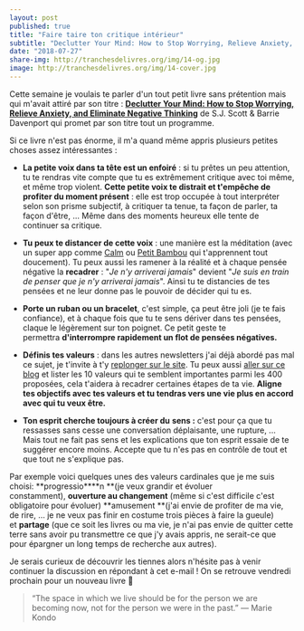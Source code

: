 ```yaml
---
layout: post
published: true
title: "Faire taire ton critique intérieur"
subtitle: "Declutter Your Mind: How to Stop Worrying, Relieve Anxiety, and Eliminate Negative Thinking"
date: "2018-07-27"
share-img: http://tranchesdelivres.org/img/14-og.jpg
image: http://tranchesdelivres.org/img/14-cover.jpg
---
```

Cette semaine je voulais te parler d'un tout petit livre sans prétention mais qui m'avait attiré par son titre : **[Declutter Your Mind: How to Stop Worrying, Relieve Anxiety, and Eliminate Negative Thinking](https://amzn.to/2A5u9JL)** de S.J. Scott & Barrie Davenport qui promet par son titre tout un programme.

Si ce livre n'est pas énorme, il m'a quand même appris plusieurs petites choses assez intéressantes :

- **La petite voix dans ta tête est un enfoiré** : si tu prêtes un peu attention, tu te rendras vite compte que tu es extrêmement critique avec toi même, et même trop violent. **Cette petite voix te distrait et t'empêche de profiter du moment présent** : elle est trop occupée à tout interpréter selon son prisme subjectif, à critiquer ta tenue, ta façon de parler, ta façon d'être, ... Même dans des moments heureux elle tente de continuer sa critique.  

- **Tu peux te distancer de cette voix** : une manière est la méditation (avec un super app comme [Calm](https://www.calm.com/) ou [Petit Bambou](https://www.petitbambou.com/) qui t'apprennent tout doucement). Tu peux aussi les ramener à la réalité et à chaque pensée négative la **recadrer** : "_Je n'y arriverai jamais_" devient "_Je suis en train de penser que je n'y arriverai jamais_". Ainsi tu te distancies de tes pensées et ne leur donne pas le pouvoir de décider qui tu es.  

- **Porte un ruban ou un bracelet**, c'est simple, ça peut être joli (je te fais confiance), et à chaque fois que tu te sens dériver dans tes pensées, claque le légèrement sur ton poignet. Ce petit geste te permettra **d'interrompre rapidement un flot de pensées négatives.**  

- **Définis tes valeurs** : dans les autres newsletters j'ai déjà abordé pas mal ce sujet, je t'invite à t'y [replonger sur le site](http://tranchesdelivres.org/). Tu peux aussi [aller sur ce blog](https://liveboldandbloom.com/05/values/list-of-values) et lister les 10 valeurs qui te semblent importantes parmi les 400 proposées, cela t'aidera à recadrer certaines étapes de ta vie. **Aligne tes objectifs avec tes valeurs et tu tendras vers une vie plus en accord avec qui tu veux être.**

- **Ton esprit cherche toujours à créer du** **sens :** c'est pour ça que tu ressasses sans cesse une conversation déplaisante, une rupture, ... Mais tout ne fait pas sens et les explications que ton esprit essaie de te suggérer encore moins. Accepte que tu n'es pas en contrôle de tout et que tout ne s'explique pas.

Par exemple voici quelques unes des valeurs cardinales que je me suis choisi: **progressio****n **(je veux grandir et évoluer constamment), **ouverture au changement** (même si c'est difficile c'est obligatoire pour évoluer) **amusement **(j'ai envie de profiter de ma vie, de rire, ... je ne veux pas finir en costume trois pièces à faire la gueule) et **partage** (que ce soit les livres ou ma vie, je n'ai pas envie de quitter cette terre sans avoir pu transmettre ce que j'y avais appris, ne serait-ce que pour épargner un long temps de recherche aux autres).

Je serais curieux de découvrir les tiennes alors n'hésite pas à venir continuer la discussion en répondant à cet e-mail ! On se retrouve vendredi prochain pour un nouveau livre 💌

>“The space in which we live should be for the person we are becoming now, not for the person we were in the past.”&nbsp;—&nbsp;Marie Kondo
